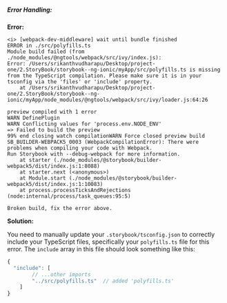 
##### Error Handling:

**Error:**
```
<i> [webpack-dev-middleware] wait until bundle finished
ERROR in ./src/polyfills.ts
Module build failed (from ./node_modules/@ngtools/webpack/src/ivy/index.js):
Error: /Users/srikanthvudharapu/Desktop/project-one/2.StoryBook/storybook--ng-ionic/myApp/src/polyfills.ts is missing from the TypeScript compilation. Please make sure it is in your tsconfig via the 'files' or 'include' property.
    at /Users/srikanthvudharapu/Desktop/project-one/2.StoryBook/storybook--ng-ionic/myApp/node_modules/@ngtools/webpack/src/ivy/loader.js:64:26

preview compiled with 1 error
WARN DefinePlugin
WARN Conflicting values for 'process.env.NODE_ENV'
=> Failed to build the preview
99% end closing watch compilationWARN Force closed preview build
SB_BUILDER-WEBPACK5_0003 (WebpackCompilationError): There were problems when compiling your code with Webpack.
Run Storybook with --debug-webpack for more information.
    at starter (./node_modules/@storybook/builder-webpack5/dist/index.js:1:8088)
    at starter.next (<anonymous>)
    at Module.start (./node_modules/@storybook/builder-webpack5/dist/index.js:1:10083)
    at process.processTicksAndRejections (node:internal/process/task_queues:95:5)

Broken build, fix the error above.
```

**Solution:**

You need to manually update your `.storybook/tsconfig.json` to correctly include your TypeScript files, specifically your `polyfills.ts` file for this error. The `include` array in this file should look something like this:

```js
{
  "include": [
		// ...other imports
		"../src/polyfills.ts"  // added 'polyfills.ts'
	]
}
```

